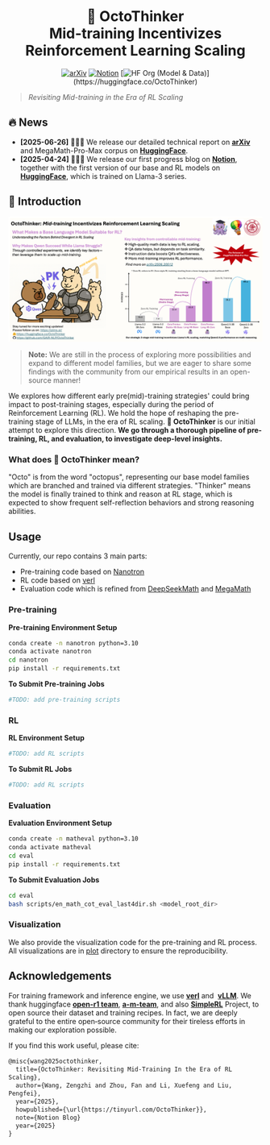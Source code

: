 <div align="center">
<h1>🐙 OctoThinker<br>
Mid-training Incentivizes Reinforcement Learning Scaling
</h1>
</div>
<div align="center">

[![arXiv](https://img.shields.io/badge/arXiv-2506.20512-red?style=for-the-badge&.svg)](https://arxiv.org/abs/2506.20512)
[![Notion](https://img.shields.io/badge/Notion_Blog-4d8cd8?style=for-the-badge&logo=notion&logoColor=white)](https://tinyurl.com/OctoThinker)
[![HF Org (Model & Data)](https://img.shields.io/badge/HF_Org_(Data_&_Model)-5f16a8?style=for-the-badge&logo=huggingface&logoColor=white)](https://huggingface.co/OctoThinker)
</div>

> *Revisiting Mid-training in the Era of RL Scaling*

## 🔥 News
- **[2025-06-26]** 🎉🎉🎉 We release our detailed technical report on [**arXiv**](https://arxiv.org/abs/2506.20512) 
and MegaMath-Pro-Max corpus on [**HuggingFace**](https://huggingface.co/datasets/OctoThinker/MegaMath-Web-Pro-Max).
- **[2025-04-24]** 🎉🎉🎉 We release our first progress blog on [**Notion**](https://tinyurl.com/OctoThinker), together with the first version of our base and RL models on [**HuggingFace**](https://huggingface.co/collections/GAIR/octothinker-68035e416813f9833a8060f3), which is trained on Llama-3 series.

## 📖 Introduction


![](./assets/octothinker_banner.png)

> **Note:** We are still in the process of exploring more possibilities and expand to different model families, but we are eager to share some findings with the community from our empirical results in an open-source manner!

We explores how different early pre(mid)-training strategies' could bring impact to post-training stages, especially during the period of Reinforcement Learning (RL). We hold the hope of reshaping the pre-training stage of LLMs, in the era of RL scaling. **🐙 OctoThinker** is our initial attempt to explore this direction. 
**We go through a thorough pipeline of pre-training, RL, and evaluation, to investigate deep-level insights.**

### What does 🐙 OctoThinker mean?
"Octo" is from the word "octopus", representing our base model families which are branched and trained via different strategies.
"Thinker" means the model is finally trained to think and reason at RL stage, which is expected to show frequent self-reflection behaviors and strong reasoning abilities.

## Usage
Currently, our repo contains 3 main parts:
- Pre-training code based on [Nanotron](https://github.com/huggingface/nanotron)
- RL code based on [verl](https://github.com/volcengine/verl)
- Evaluation code which is refined from [DeepSeekMath](https://github.com/deepseek-ai/deepseek-math) and [MegaMath](https://github.com/LLM360/MegaMath)

### Pre-training

<summary><b>Pre-training Environment Setup</b></summary>
<p>

```bash
conda create -n nanotron python=3.10
conda activate nanotron
cd nanotron
pip install -r requirements.txt
```
</p>

<summary><b>To Submit Pre-training Jobs</b></summary>
<p>

```bash
#TODO: add pre-training scripts
```
</p>

### RL

<summary><b>RL Environment Setup</b></summary>
<p>

```bash
#TODO: add RL scripts
```
</p>

<summary><b>To Submit RL Jobs</b></summary>
<p>

```bash
#TODO: add RL scripts
```
</p>

### Evaluation

<summary><b>Evaluation Environment Setup</b></summary>
<p>

```bash
conda create -n matheval python=3.10
conda activate matheval
cd eval
pip install -r requirements.txt
```
</p>

<summary><b>To Submit Evaluation Jobs</b></summary>
<p>

```bash
cd eval
bash scripts/en_math_cot_eval_last4dir.sh <model_root_dir>
```

</p>


### Visualization
We also provide the visualization code for the pre-training and RL process. All visualizations are in [plot](./plot/) directory to ensure the reproducibility.


## Acknowledgements

For training framework and inference engine, we use [**verl**](https://github.com/volcengine/verl) and  [**vLLM**](https://github.com/vllm-project/vllm). We thank huggingface **[open-r1 team](https://huggingface.co/open-r1)**, [**a-m-team**](https://huggingface.co/a-m-team), and also [**SimpleRL**](https://github.com/hkust-nlp/simpleRL-reason) Project, to open source their dataset and training recipes. In fact, we are deeply grateful to the entire open‑source community for their tireless efforts in making our exploration possible.

If you find this work useful, please cite:
```
@misc{wang2025octothinker,
  title={OctoThinker: Revisiting Mid-Training In the Era of RL Scaling},
  author={Wang, Zengzhi and Zhou, Fan and Li, Xuefeng and Liu, Pengfei},
  year={2025},
  howpublished={\url{https://tinyurl.com/OctoThinker}},
  note={Notion Blog}
  year={2025}
}
```
